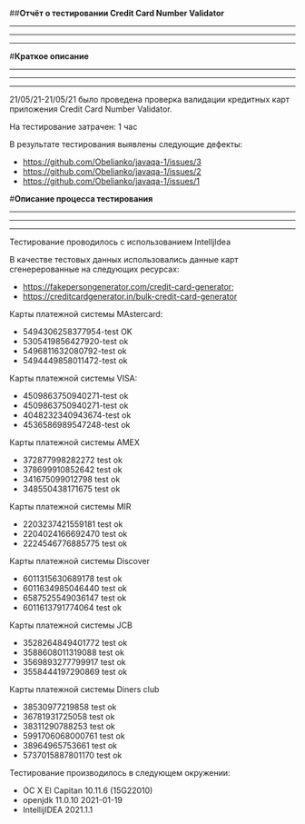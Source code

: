 ##**Отчёт о тестировании Credit Card Number Validator**
***
---
__________________

#**Краткое описание**
***
---
__________________
21/05/21-21/05/21  было проведена проверка валидации кредитных карт приложения Credit Card Number Validator.

На тестирование затрачен: 1 час

В результате тестирования выявлены следующие дефекты:

- https://github.com/Obelianko/javaqa-1/issues/3
- https://github.com/Obelianko/javaqa-1/issues/2
- https://github.com/Obelianko/javaqa-1/issues/1

#**Описание процесса тестирования**
***
---
______________

Тестирование проводилось с использованием IntelljIdea

В качестве тестовых данных использовались данные карт сгенерерованные на следующих ресурсах:

- https://fakepersongenerator.com/credit-card-generator;
- https://creditcardgenerator.in/bulk-credit-card-generator

Карты платежной системы MAstercard:

- 5494306258377954-test OK
- 5305419856427920-test ok
- 5496811632080792-test ok
- 5494449858011472-test ok

Карты платежной системы VISA:

- 4509863750940271-test ok
- 4509863750940271-test ok
- 4048232340943674-test ok
- 4536586989547248-test ok

Карты платежной системы AMEX

- 372877998282272 test ok
- 378699910852642 test ok
- 341675099012798 test ok
- 348550438171675 test ok

Карты платежной системы MIR

- 2203237421559181 test ok
- 2204024166692470 test ok
- 2224546776885775 test ok

Карты платежной системы Discover

- 6011315630689178 test ok
- 6011634985046440 test ok
- 6587525549036147 test ok
- 6011613791774064 test ok

Карты платежной системы JCB

- 3528264849401772 test ok
- 3588608011319088 test ok
- 3569893277799917 test ok
- 3558444197290869 test ok

Карты платежной системы Diners club

- 38530977219858 test ok
- 36781931725058 test ok
- 38311290788253 test ok
- 5991706068000761 test ok
- 38964965753661 test ok 
- 5737015887801170 test ok

Тестирование производилось в следующем окружении:

- OC X El Capitan 10.11.6 (15G22010)
- openjdk 11.0.10 2021-01-19
- IntellijIDEA 2021.1.1

